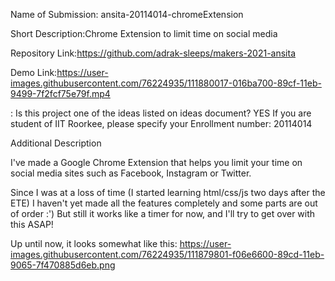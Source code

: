 Name of Submission: ansita-20114014-chromeExtension

Short Description:Chrome Extension to limit time on social media

Repository Link:https://github.com/adrak-sleeps/makers-2021-ansita

Demo Link:https://user-images.githubusercontent.com/76224935/111880017-016ba700-89cf-11eb-9499-7f2fcf75e79f.mp4

 : Is this project one of the ideas listed on ideas document? YES
If you are student of IIT Roorkee, please specify your Enrollment number: 20114014

Additional Description

I've made a Google Chrome Extension that helps you limit your time on social media sites such as Facebook, Instagram or Twitter.

Since I was at a loss of time (I started learning html/css/js two days after the ETE) I haven't yet made all the features completely and some parts are out of order :') But still it works like a timer for now, and I'll try to get over with this ASAP!

Up until now, it looks somewhat like this: 
https://user-images.githubusercontent.com/76224935/111879801-f06e6600-89cd-11eb-9065-7f470885d6eb.png
